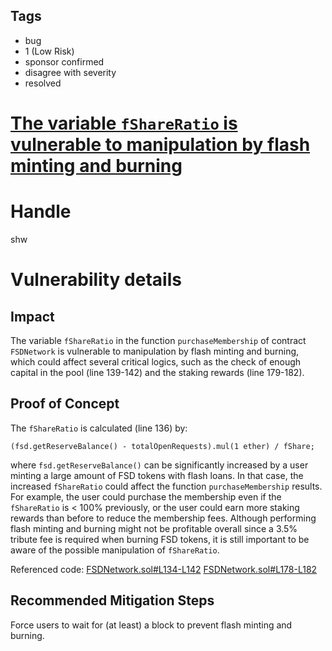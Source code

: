 ## Tags

- bug
- 1 (Low Risk)
- sponsor confirmed
- disagree with severity
- resolved

# [The variable `fShareRatio` is vulnerable to manipulation by flash minting and burning](https://github.com/code-423n4/2021-05-fairside-findings/issues/75) 

# Handle

shw


# Vulnerability details

## Impact

The variable `fShareRatio` in the function `purchaseMembership` of contract `FSDNetwork` is vulnerable to manipulation by flash minting and burning, which could affect several critical logics, such as the check of enough capital in the pool (line 139-142) and the staking rewards (line 179-182).

## Proof of Concept

The `fShareRatio` is calculated (line 136) by:

```solidity
(fsd.getReserveBalance() - totalOpenRequests).mul(1 ether) / fShare;
```

where `fsd.getReserveBalance()` can be significantly increased by a user minting a large amount of FSD tokens with flash loans. In that case, the increased `fShareRatio` could affect the function `purchaseMembership` results. For example, the user could purchase the membership even if the `fShareRatio` is < 100% previously, or the user could earn more staking rewards than before to reduce the membership fees. Although performing flash minting and burning might not be profitable overall since a 3.5% tribute fee is required when burning FSD tokens, it is still important to be aware of the possible manipulation of `fShareRatio`.

Referenced code:
[FSDNetwork.sol#L134-L142](https://github.com/code-423n4/2021-05-fairside/blob/main/contracts/network/FSDNetwork.sol#L134-L142)
[FSDNetwork.sol#L178-L182](https://github.com/code-423n4/2021-05-fairside/blob/main/contracts/network/FSDNetwork.sol#L178-L182)

## Recommended Mitigation Steps

Force users to wait for (at least) a block to prevent flash minting and burning.

